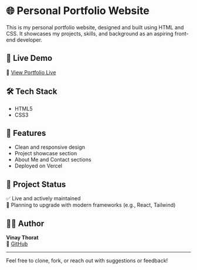 # 🌐 Personal Portfolio Website

This is my personal portfolio website, designed and built using HTML and CSS. It showcases my projects, skills, and background as an aspiring front-end developer.

## 📌 Live Demo

🔗 [View Portfolio Live](https://lnkd.in/dZYxEHqA)

## 🛠️ Tech Stack

- HTML5
- CSS3

## 📁 Features

- Clean and responsive design
- Project showcase section
- About Me and Contact sections
- Deployed on Vercel

## 📍 Project Status

✅ Live and actively maintained  
📌 Planning to upgrade with modern frameworks (e.g., React, Tailwind)

## 🙋‍♂️ Author

**Vinay Thorat**  
🔗 [GitHub](https://github.com/imvinaythorat-codes)

---

Feel free to clone, fork, or reach out with suggestions or feedback!

